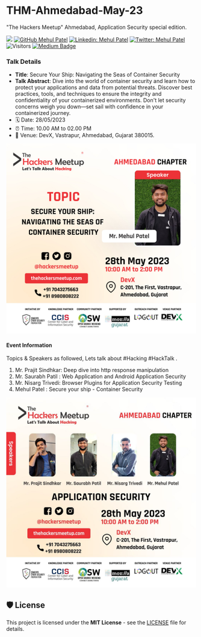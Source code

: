 # THM-Ahmedabad-May-23
"The Hackers Meetup" Ahmedabad, Application Security special edition. 

[![](https://img.shields.io/badge/Mehul-Patel-brightgreen.svg?colorB=00ff00)](https://www.nomadicmehul.com)
[![GitHub Mehul Patel](https://img.shields.io/github/followers/nomadicmehul?label=follow&style=social)](https://github.com/nomadicmehul)
[![Linkedin: Mehul Patel](https://img.shields.io/badge/-Mehul%20Patel-blue?style=flat-square&logo=Linkedin&logoColor=white&link=https://www.linkedin.com/in/nomadicmehul/)](https://www.linkedin.com/in/nomadicmehul/)
[![Twitter: Mehul Patel](https://img.shields.io/twitter/follow/nomadicmehul?style=social)](https://twitter.com/nomadicmehul)
![Visitors](https://visitor-badge.glitch.me/badge?page_id=nomadicmehul&left_color=gray&right_color=blue)
[![Medium Badge](https://img.shields.io/badge/-@Mehul%20Patel-black?style=flat-square&labelColor=000000&logo=Medium&link=https://medium.com/@nomadicmehul)](https://medium.com/@nomadicmehul)

### Talk Details 

* **Title**: Secure Your Ship: Navigating the Seas of Container Security
* **Talk Abstract**: Dive into the world of container security and learn how to protect your applications and data from potential threats. Discover best practices, tools, and techniques to ensure the integrity and confidentiality of your containerized environments. Don't let security concerns weigh you down—set sail with confidence in your containerized journey.
* 🗓️ Date: 28/05/2023
* ⏰ Time: 10.00 AM to 02.00 PM
* 📍 Venue: DevX, Vastrapur, Ahmedabad, Gujarat 380015.

![](Speaker-Mehul.jpeg)

#### Event Information 

Topics & Speakers as followed, Lets talk about #Hacking #HackTalk .
1. Mr. Prajit Sindhkar: Deep dive into http response manipulation 
2. Mr. Saurabh Patil : Web Application and Android Application Security
3. Mr. Nisarg Trivedi: Browser Plugins for Application Security Testing 
4. Mehul Patel : Secure your ship - Container Security 

![](Speaker-Panel.jpeg)



## 🛡️ License

This project is licensed under the **MIT License** - see the [LICENSE](LICENSE) file for details.
